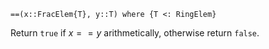 ```
==(x::FracElem{T}, y::T) where {T <: RingElem}
```

Return `true` if $x == y$ arithmetically, otherwise return `false`.
